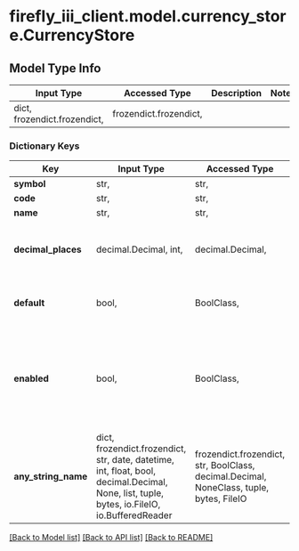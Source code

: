 # firefly_iii_client.model.currency_store.CurrencyStore

## Model Type Info
Input Type | Accessed Type | Description | Notes
------------ | ------------- | ------------- | -------------
dict, frozendict.frozendict,  | frozendict.frozendict,  |  | 

### Dictionary Keys
Key | Input Type | Accessed Type | Description | Notes
------------ | ------------- | ------------- | ------------- | -------------
**symbol** | str,  | str,  |  | 
**code** | str,  | str,  |  | 
**name** | str,  | str,  |  | 
**decimal_places** | decimal.Decimal, int,  | decimal.Decimal,  | Supports 0-16 decimals. | [optional] value must be a 32 bit integer
**default** | bool,  | BoolClass,  | Make this currency the default currency. | [optional] 
**enabled** | bool,  | BoolClass,  | Defaults to true | [optional] if omitted the server will use the default value of True
**any_string_name** | dict, frozendict.frozendict, str, date, datetime, int, float, bool, decimal.Decimal, None, list, tuple, bytes, io.FileIO, io.BufferedReader | frozendict.frozendict, str, BoolClass, decimal.Decimal, NoneClass, tuple, bytes, FileIO | any string name can be used but the value must be the correct type | [optional]

[[Back to Model list]](../../README.md#documentation-for-models) [[Back to API list]](../../README.md#documentation-for-api-endpoints) [[Back to README]](../../README.md)

